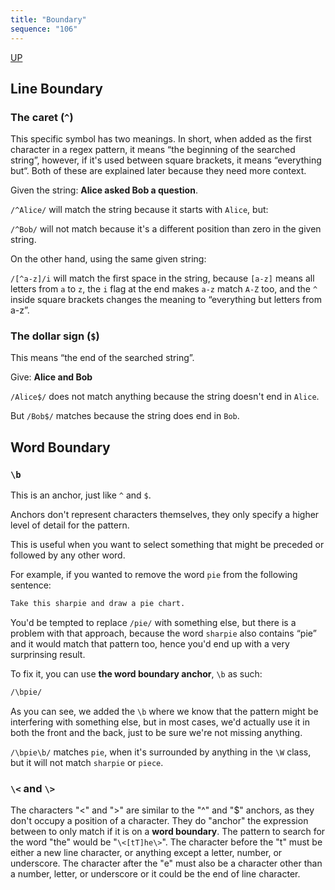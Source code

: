 ```yaml
---
title: "Boundary"
sequence: "106"
---
```


[UP](/bash.html)


## Line Boundary

### The caret (`^`)

This specific symbol has two meanings. In short, when added as the first character in a regex pattern, it means “the beginning of the searched string”, however, if it's used between square brackets, it means “everything but“. Both of these are explained later because they need more context.

Given the string: **Alice asked Bob a question**.

`/^Alice/` will match the string because it starts with `Alice`, but:

`/^Bob/` will not match because it's a different position than zero in the given string.

On the other hand, using the same given string:

`/[^a-z]/i` will match the first space in the string, because `[a-z]` means all letters from `a` to `z`, the `i` flag at the end makes `a-z` match `A-Z` too, and the `^` inside square brackets changes the meaning to “everything but letters from a-z”.

### The dollar sign (`$`)

This means “the end of the searched string”.

Give: **Alice and Bob**

`/Alice$/` does not match anything because the string doesn't end in `Alice`.

But `/Bob$/` matches because the string does end in `Bob`.

## Word Boundary

### `\b`

This is an anchor, just like `^` and `$`.

Anchors don't represent characters themselves, they only specify a higher level of detail for the pattern.

This is useful when you want to select something that might be preceded or followed by any other word.

For example, if you wanted to remove the word `pie` from the following sentence:

```txt
Take this sharpie and draw a pie chart.
```

You'd be tempted to replace `/pie/` with something else, but there is a problem with that approach, because the word `sharpie` also contains “pie” and it would match that pattern too, hence you'd end up with a very surprinsing result.

To fix it, you can use **the word boundary anchor**, `\b` as such:

```txt
/\bpie/
```

As you can see, we added the `\b` where we know that the pattern might be interfering with something else, but in most cases, we'd actually use it in both the front and the back, just to be sure we're not missing anything.

`/\bpie\b/` matches `pie`, when it's surrounded by anything in the `\W` class, but it will not match `sharpie` or `piece`.

### `\<` and `\>`

The characters "\<" and "\>" are similar to the "^" and "$" anchors, as they don't occupy a position of a character. They do "anchor" the expression between to only match if it is on a **word boundary**. The pattern to search for the word "the" would be "`\<[tT]he\>`". The character before the "t" must be either a new line character, or anything except a letter, number, or underscore. The character after the "e" must also be a character other than a number, letter, or underscore or it could be the end of line character.
